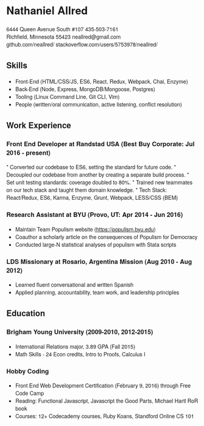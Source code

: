 <style>
body {
  font-family: "Helvetica Neue", Helvetica, Arial, sans-serif;
}

h1 {
}
</style>

Nathaniel Allred
================

<div class="meta">
  <div class="meta__row">
  <span class="meta__address">6444 Queen Avenue South #107</span>
  <span class="meta__phone">435-503-7161</span>
  </div>
  <div class="meta__row">
  <span class="meta__city">Richfield, Minnesota 55423</span>
  <span class="meta__email">neallred@gmail.com</span>
  </div>
  <div class="meta__row">
  <span class="meta__github">github.com/neallred/</span>
  <span class="meta__stackoverflow">stackoverflow.com/users/5753978/neallred/</span>
  </div>
</div>

Skills
------
* Front-End (HTML/CSS/JS, ES6, React, Redux, Webpack, Chai, Enzyme)
* Back-End (Node, Express, MongoDB/Mongoose, Postgres)
* Tooling (Linux Command Line, Git CLI, Vim)
* People (written/oral communication, active listening, conflict resolution)

Work Experience
---------------

<h3 class="section__leader">Front End Developer at Randstad USA <span class="job__location">(Best Buy Corporate: Jul 2016 - present)</span></h3>
* Converted our codebase to ES6, setting the standard for future code.
* Decoupled our codebase from another by creating a separate build process.
* Set unit testing standards: coverage doubled to 80%.
* Trained new teammates on our tech stack and taught them domain knowledge.
* Tech Stack: React/Redux, ES6, Karma, Enzyme, Grunt, Webpack, LESS/CSS (BEM)

### Research Assistant at BYU <span class="job__location">(Provo, UT: Apr 2014 - Jun 2016)</span>
* Maintain Team Populism website (https://populism.byu.edu)
* Coauthor a scholarly article on the consequences of Populism for Democracy
* Conducted large-N statistical analyses of populism with Stata scripts

### LDS Missionary at Rosario, Argentina Mission <span class="job__location">(Aug 2010 - Aug 2012)</span>
* Learned fluent conversational and written Spanish
* Applied planning, accountability, team work, and leadership principles

Education
---------
### Brigham Young University <span class="job__location">(2009-2010, 2012-2015)</span>
* International Relations major, 3.89 GPA (Fall 2015)
* Math Skills - 24 Econ credits, Intro to Proofs, Calculus I

### Hobby Coding
* Front End Web Development Certification (February 9, 2016) through Free Code Camp	
* Reading: Functional Javascript, Javascript the Good Parts, Michael Hartl RoR book
* Courses: 12+ Codecademy courses, Ruby Koans, Standford Online CS 101
